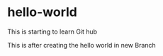# hello-world
This is starting to learn Git hub

This is after creating the hello world in new Branch
